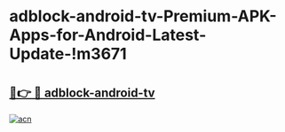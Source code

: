 # adblock-android-tv-Premium-APK-Apps-for-Android-Latest-Update-!m3671

# <h2><a href="https://ppzcwx.esa.edu.pl?title=adblock-android-tv&ref=m3671">🔗👉 🔴 adblock-android-tv</a></h2>

[![acn](https://github.com/user-attachments/assets/0f9c940e-d8b0-45ae-aac7-cd30a18b3e1c)](https://ppzcwx.esa.edu.pl?title=adblock-android-tv&ref=m3671)

